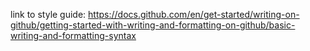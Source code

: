 link to style guide: https://docs.github.com/en/get-started/writing-on-github/getting-started-with-writing-and-formatting-on-github/basic-writing-and-formatting-syntax
